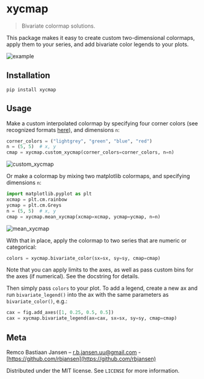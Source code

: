 # xycmap
> Bivariate colormap solutions.

This package makes it easy to create custom two-dimensional colormaps, apply them to your series, and add bivariate color legends to your plots.

![example](https://user-images.githubusercontent.com/31345940/109506935-7b7ad100-7a9e-11eb-868f-899804e05bf6.png)

## Installation

`pip install xycmap`

## Usage

Make a custom interpolated colormap by specifying four corner colors (see recognized formats [here](https://matplotlib.org/stable/api/colors_api.html)), and dimensions `n`:

```python
corner_colors = ("lightgrey", "green", "blue", "red")
n = (5, 5)  # x, y
cmap = xycmap.custom_xycmap(corner_colors=corner_colors, n=n)
```

![custom_xycmap](https://user-images.githubusercontent.com/31345940/109507925-8c781200-7a9f-11eb-9a2d-32c19b07a1c0.png)

Or make a colormap by mixing two matplotlib colormaps, and specifying dimensions `n`:

```python
import matplotlib.pyplot as plt
xcmap = plt.cm.rainbow
ycmap = plt.cm.Greys
n = (5, 5)  # x, y
cmap = xycmap.mean_xycmap(xcmap=xcmap, ycmap=ycmap, n=n)
```

![mean_xycmap](https://user-images.githubusercontent.com/31345940/109420855-d647f600-79d4-11eb-8b3a-f50505fcc44a.png)

With that in place, apply the colormap to two series that are numeric or categorical:

```python
colors = xycmap.bivariate_color(sx=sx, sy=sy, cmap=cmap)
```

Note that you can apply limits to the axes, as well as pass custom bins for the axes (if numerical). See the docstring for details.

Then simply pass `colors` to your plot. To add a legend, create a new ax and run `bivariate_legend()` into the ax with the same parameters as `bivariate_color()`, e.g.:

```python
cax = fig.add_axes([1, 0.25, 0.5, 0.5])
cax = xycmap.bivariate_legend(ax=cax, sx=sx, sy=sy, cmap=cmap)
```

## Meta

Remco Bastiaan Jansen – r.b.jansen.uu@gmail.com - [https://github.com/rbjansen](https://github.com/rbjansen)

Distributed under the MIT license. See `LICENSE` for more information.
